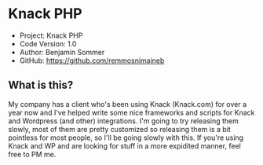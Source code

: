 # Knack PHP

- Project: Knack PHP
- Code Version: 1.0
- Author: Benjamin Sommer
- GitHub: https://github.com/remmosnimajneb

## What is this?

My company has a client who's been using Knack (Knack.com) for over a year now and I've helped write some nice frameworks and scripts for Knack and Wordpress (and other) integrations. I'm going to try releasing them slowly, most of them are pretty customized so releasing them is a bit pointless for most people, so I'll be going slowly with this. If you're using Knack and WP and are looking for stuff in a more expidited manner, feel free to PM me.